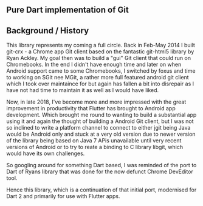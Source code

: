## Pure Dart implementation of Git



## Background / History

This library represents my coming a full circle. Back in Feb-May 2014 I built git-crx - a Chrome app Git client based on the fantastic git-html5 library by Ryan Ackley. My goal then was to build a "gui" Git client that could run on Chromebooks. In the end I didn't have enough time and later on when Android support came to some Chromebooks, I switched by foxus and time to working on SGit nee MGit, a rather more full featured android git client which I took over maintaince for but again has fallen a bit into disrepair as I have not had time to maintain it as well as I would have liked.

Now, in late 2018, I've become more and more impressed with the great improvement in productivity that Flutter has brought to Android app development. Which brought me round to wanting to build a substantial app using it and again the thought of building a Android Git client, but I was not so inclined to write a platform channel to connect to either jgit being Java would be Android only and stuck at a very old version due to newer version of the library being based on Java 7 APis unavailable until very recent versions of Android or to try to reate a binding to C library libgit, which would have its own challenges.

So googling around for something Dart based, I was reminded of the port to Dart of Ryans library that was done for the now defunct Chrome DevEditor tool.

Hence this library, which is a continuation of that initial port, modernised for Dart 2 and primarily for use with Flutter apps.